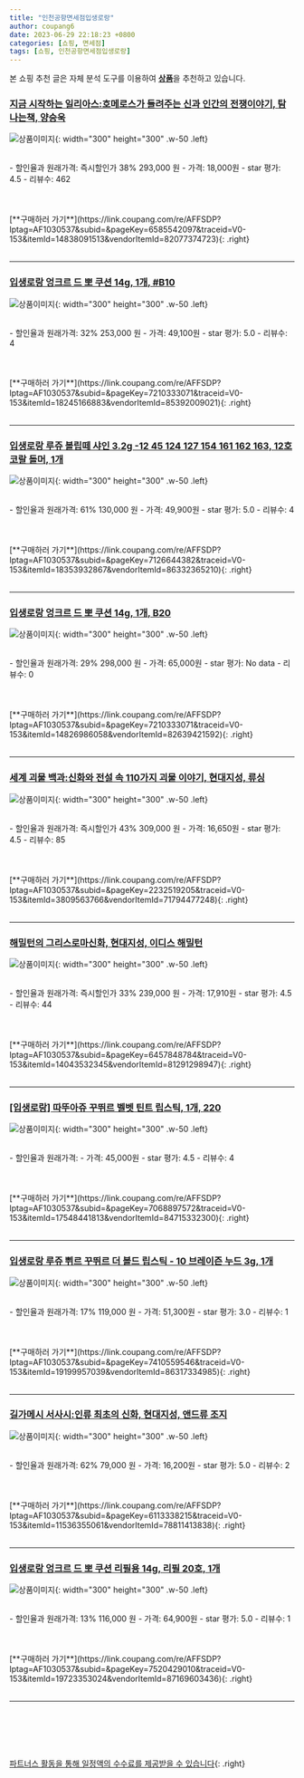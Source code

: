 ```yaml
---
title: "인천공항면세점입생로랑"
author: coupang6
date: 2023-06-29 22:18:23 +0800
categories: [쇼핑, 면세점]
tags: [쇼핑, 인천공항면세점입생로랑]
---
```


본 쇼핑 추천 글은 자체 분석 도구를 이용하여 [**상품**](https://link.coupang.com/a/bao1ui)을 추천하고 있습니다.

### [지금 시작하는 일리아스:호메로스가 들려주는 신과 인간의 전쟁이야기, 탐나는책, 양승욱](https://link.coupang.com/re/AFFSDP?lptag=AF1030537&subid=&pageKey=6585542097&traceid=V0-153&itemId=14838091513&vendorItemId=82077374723)

![상품이미지](https://thumbnail7.coupangcdn.com/thumbnails/remote/230x230ex/image/retail-product-api/A00077021/100676307/112334437/main/9791189550721_L.jpg){: width="300" height="300" .w-50 .left}


<br>
- 할인율과 원래가격: 즉시할인가 38%  293,000   원
- 가격: 18,000원
- star 평가: 4.5
- 리뷰수: 462
<br>
<br>
<br>
<br>
[**구매하러 가기**](https://link.coupang.com/re/AFFSDP?lptag=AF1030537&subid=&pageKey=6585542097&traceid=V0-153&itemId=14838091513&vendorItemId=82077374723){: .right}
<br>
<br>

---

### [입생로랑 엉크르 드 뽀 쿠션 14g, 1개, #B10](https://link.coupang.com/re/AFFSDP?lptag=AF1030537&subid=&pageKey=7210333071&traceid=V0-153&itemId=18245166883&vendorItemId=85392009021)

![상품이미지](https://thumbnail7.coupangcdn.com/thumbnails/remote/230x230ex/image/vendor_inventory/7dc4/4bb8bdfc4dce8e4440dbeb04ccc22a7d3a7f4f566b1fd35159db558e0235.jpg){: width="300" height="300" .w-50 .left}


<br>
- 할인율과 원래가격: 32%  253,000   원
- 가격: 49,100원
- star 평가: 5.0
- 리뷰수: 4
<br>
<br>
<br>
<br>
[**구매하러 가기**](https://link.coupang.com/re/AFFSDP?lptag=AF1030537&subid=&pageKey=7210333071&traceid=V0-153&itemId=18245166883&vendorItemId=85392009021){: .right}
<br>
<br>

---

### [입생로랑 루쥬 볼립떼 샤인 3.2g -12 45 124 127 154 161 162 163, 12호 코랄  돌머, 1개](https://link.coupang.com/re/AFFSDP?lptag=AF1030537&subid=&pageKey=7126644382&traceid=V0-153&itemId=18353932867&vendorItemId=86332365210)

![상품이미지](https://thumbnail8.coupangcdn.com/thumbnails/remote/230x230ex/image/vendor_inventory/474a/18e9588dc993b22cb11e60eb37bec7d403561d72d540c975113cb69b8843.jpg){: width="300" height="300" .w-50 .left}


<br>
- 할인율과 원래가격: 61%  130,000   원
- 가격: 49,900원
- star 평가: 5.0
- 리뷰수: 4
<br>
<br>
<br>
<br>
[**구매하러 가기**](https://link.coupang.com/re/AFFSDP?lptag=AF1030537&subid=&pageKey=7126644382&traceid=V0-153&itemId=18353932867&vendorItemId=86332365210){: .right}
<br>
<br>

---

### [입생로랑 엉크르 드 뽀 쿠션 14g, 1개, B20](https://link.coupang.com/re/AFFSDP?lptag=AF1030537&subid=&pageKey=7210333071&traceid=V0-153&itemId=14826986058&vendorItemId=82639421592)

![상품이미지](https://thumbnail7.coupangcdn.com/thumbnails/remote/230x230ex/image/vendor_inventory/099a/0a8cb3e1537b3a1659b495671f85092f6febbbf927539f53d525800a1d7b.jpg){: width="300" height="300" .w-50 .left}


<br>
- 할인율과 원래가격: 29%  298,000   원
- 가격: 65,000원
- star 평가: No data
- 리뷰수: 0
<br>
<br>
<br>
<br>
[**구매하러 가기**](https://link.coupang.com/re/AFFSDP?lptag=AF1030537&subid=&pageKey=7210333071&traceid=V0-153&itemId=14826986058&vendorItemId=82639421592){: .right}
<br>
<br>

---

### [세계 괴물 백과:신화와 전설 속 110가지 괴물 이야기, 현대지성, 류싱](https://link.coupang.com/re/AFFSDP?lptag=AF1030537&subid=&pageKey=2232519205&traceid=V0-153&itemId=3809563766&vendorItemId=71794477248)

![상품이미지](https://thumbnail7.coupangcdn.com/thumbnails/remote/230x230ex/image/vendor_inventory/d73d/c0a5c54f209cccb9d3d55ee5577cea2b7ad857b1e7f3a2da82c9c181aef2.jpg){: width="300" height="300" .w-50 .left}


<br>
- 할인율과 원래가격: 즉시할인가 43%  309,000   원
- 가격: 16,650원
- star 평가: 4.5
- 리뷰수: 85
<br>
<br>
<br>
<br>
[**구매하러 가기**](https://link.coupang.com/re/AFFSDP?lptag=AF1030537&subid=&pageKey=2232519205&traceid=V0-153&itemId=3809563766&vendorItemId=71794477248){: .right}
<br>
<br>

---

### [해밀턴의 그리스로마신화, 현대지성, 이디스 해밀턴](https://link.coupang.com/re/AFFSDP?lptag=AF1030537&subid=&pageKey=6457848784&traceid=V0-153&itemId=14043532345&vendorItemId=81291298947)

![상품이미지](https://thumbnail7.coupangcdn.com/thumbnails/remote/230x230ex/image/retail-product-api/A00077021/94941478/105692181/main/9791139703603_L.jpg){: width="300" height="300" .w-50 .left}


<br>
- 할인율과 원래가격: 즉시할인가 33%  239,000   원
- 가격: 17,910원
- star 평가: 4.5
- 리뷰수: 44
<br>
<br>
<br>
<br>
[**구매하러 가기**](https://link.coupang.com/re/AFFSDP?lptag=AF1030537&subid=&pageKey=6457848784&traceid=V0-153&itemId=14043532345&vendorItemId=81291298947){: .right}
<br>
<br>

---

### [[입생로랑] 따뚜아쥬 꾸뛰르 벨벳 틴트 립스틱, 1개, 220](https://link.coupang.com/re/AFFSDP?lptag=AF1030537&subid=&pageKey=7068897572&traceid=V0-153&itemId=17548441813&vendorItemId=84715332300)

![상품이미지](https://thumbnail9.coupangcdn.com/thumbnails/remote/230x230ex/image/vendor_inventory/8b9c/26aaf22bc6c5b378c0195f725d87dd0dc7ffcb850af7a34933103888c58a.jpg){: width="300" height="300" .w-50 .left}


<br>
- 할인율과 원래가격: 
- 가격: 45,000원
- star 평가: 4.5
- 리뷰수: 4
<br>
<br>
<br>
<br>
[**구매하러 가기**](https://link.coupang.com/re/AFFSDP?lptag=AF1030537&subid=&pageKey=7068897572&traceid=V0-153&itemId=17548441813&vendorItemId=84715332300){: .right}
<br>
<br>

---

### [입생로랑 루쥬 쀠르 꾸뛰르 더 볼드 립스틱 - 10 브레이즌 누드 3g, 1개](https://link.coupang.com/re/AFFSDP?lptag=AF1030537&subid=&pageKey=7410559546&traceid=V0-153&itemId=19199957039&vendorItemId=86317334985)

![상품이미지](https://thumbnail10.coupangcdn.com/thumbnails/remote/230x230ex/image/vendor_inventory/6401/566c6776930e3bb2f686486ca97edfa87f293bfc1ceab195f109cb64ec9b.jpg){: width="300" height="300" .w-50 .left}


<br>
- 할인율과 원래가격: 17%  119,000   원
- 가격: 51,300원
- star 평가: 3.0
- 리뷰수: 1
<br>
<br>
<br>
<br>
[**구매하러 가기**](https://link.coupang.com/re/AFFSDP?lptag=AF1030537&subid=&pageKey=7410559546&traceid=V0-153&itemId=19199957039&vendorItemId=86317334985){: .right}
<br>
<br>

---

### [길가메시 서사시:인류 최초의 신화, 현대지성, 앤드류 조지](https://link.coupang.com/re/AFFSDP?lptag=AF1030537&subid=&pageKey=6113338215&traceid=V0-153&itemId=11536355061&vendorItemId=78811413838)

![상품이미지](https://thumbnail7.coupangcdn.com/thumbnails/remote/230x230ex/image/retail/images/2021/10/08/13/8/8a9e17a4-5b83-4059-b9a0-53091fdd3277.jpg){: width="300" height="300" .w-50 .left}


<br>
- 할인율과 원래가격: 62%  79,000   원
- 가격: 16,200원
- star 평가: 5.0
- 리뷰수: 2
<br>
<br>
<br>
<br>
[**구매하러 가기**](https://link.coupang.com/re/AFFSDP?lptag=AF1030537&subid=&pageKey=6113338215&traceid=V0-153&itemId=11536355061&vendorItemId=78811413838){: .right}
<br>
<br>

---

### [입생로랑 엉크르 드 뽀 쿠션 리필용 14g, 리필 20호, 1개](https://link.coupang.com/re/AFFSDP?lptag=AF1030537&subid=&pageKey=7520429010&traceid=V0-153&itemId=19723353024&vendorItemId=87169603436)

![상품이미지](https://thumbnail9.coupangcdn.com/thumbnails/remote/230x230ex/image/vendor_inventory/7d52/9f62398032b9251b10e7c24214b7c958f977570448f62eb4c629b3272fc9.png){: width="300" height="300" .w-50 .left}


<br>
- 할인율과 원래가격: 13%  116,000   원
- 가격: 64,900원
- star 평가: 5.0
- 리뷰수: 1
<br>
<br>
<br>
<br>
[**구매하러 가기**](https://link.coupang.com/re/AFFSDP?lptag=AF1030537&subid=&pageKey=7520429010&traceid=V0-153&itemId=19723353024&vendorItemId=87169603436){: .right}
<br>
<br>

---
<br><br><br><br><br> [파트너스 활동을 통해 일정액의 수수료를 제공받을 수 있습니다](https://link.coupang.com/a/bao1ui){: .right}